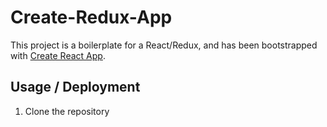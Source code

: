 # Create-Redux-App

This project is a boilerplate for a React/Redux, and has been bootstrapped with [Create React App](https://github.com/facebookincubator/create-react-app).

## Usage / Deployment

1) Clone the repository
